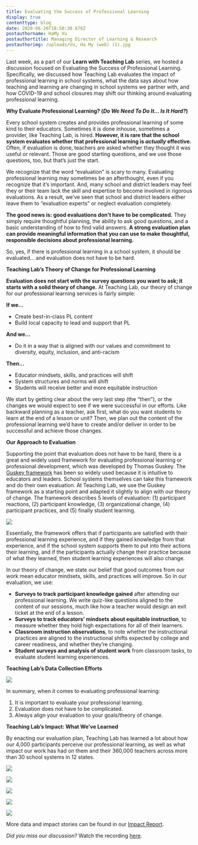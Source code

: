 ```yaml
---
title: Evaluating the Success of Professional Learning
display: true
contenttype: blog
date: 2020-06-26T18:50:30.676Z
postauthorname: HaMy Vu
postauthortitle: Managing Director of Learning & Research
postauthorimg: /uploads/Vu, Ha My (web) (1).jpg
---
```

Last week, as a part of our **Learn with Teaching Lab** series, we hosted a discussion focused on Evaluating the Success of Professional Learning. Specifically, we discussed how Teaching Lab evaluates the impact of professional learning in school systems, what the data says about how teaching and learning are changing in school systems we partner with, and how COVID-19 and school closures may shift our thinking around evaluating professional learning.

**Why Evaluate Professional Learning? (*Do We Need To Do It... Is It Hard?*)**

Every school system creates and provides professional learning of some kind to their educators. Sometimes it is done inhouse, sometimes a provider, like Teaching Lab, is hired. **However, it is rare that the school system evaluates whether that professional learning is *actually* effective.** Often, if evaluation is done, teachers are asked whether they thought it was useful or relevant. Those are good starting questions, and we use those questions, too, but that’s just the start.

We recognize that the word “evaluation” is scary to many. Evaluating professional learning may sometimes be an afterthought, even if you recognize that it’s important. And, many school and district leaders may feel they or their team lack the skill and expertise to become involved in rigorous evaluations. As a result, we’ve seen that school and district leaders either leave them to “evaluation experts” or neglect evaluation completely.

**The good news is: good evaluations don't have to be complicated.** They simply require thoughtful planning, the ability to ask good questions, and a basic understanding of how to find valid answers. **A strong evaluation plan can provide meaningful information that you can use to make thoughtful, responsible decisions about professional learning.**

So, yes, if there is professional learning in a school system, it should be evaluated... and evaluation does not have to be hard.



**Teaching Lab’s Theory of Change for Professional Learning**

**Evaluation does not start with the survey questions you want to ask; it starts with a solid theory of change.** At Teaching Lab, our theory of change for our professional learning services is fairly simple:

**If we…**

* Create best-in-class PL content
* Build local capacity to lead and support that PL

**And we…**

* Do it in a way that is aligned with our values and commitment to diversity, equity, inclusion, and anti-racism

**Then…**

* Educator mindsets, skills, and practices will shift
* System structures and norms will shift
* Students will receive better and more equitable instruction

We start by getting clear about the very last step (the “then”), or the changes we would expect to see if we were successful in our efforts. Like backward planning as a teacher, ask first, what do you want students to learn at the end of a lesson or unit? Then, we plan out the content of the professional learning we’d have to create and/or deliver in order to be successful and achieve those changes.

**Our Approach to Evaluation**

Supporting the point that evaluation does not have to be hard, there is a great and widely used framework for evaluating professional learning or professional development, which was developed by Thomas Guskey. The [Guskey framework](http://www.ascd.org/publications/educational-leadership/mar02/vol59/num06/Does-It-Make-a-Difference%C2%A2-Evaluating-Professional-Development.aspx) has been so widely used because it is intuitive to educators and leaders. School systems themselves can take this framework and do their own evaluation. At Teaching Lab, we use the Guskey framework as a starting point and adapted it slightly to align with our theory of change. The framework describes 5 levels of evaluation: (1) participant reactions, (2) participant knowledge, (3) organizational change, (4) participant practices, and (5) finally student learning.

![](/uploads/tl-approach-to-eval.png)

Essentially, the framework offers that if participants are satisfied with their professional learning experience, and if they gained knowledge from that experience, and if the school system supports them to put into their actions their learning, and if the participants actually change their practice because of what they learned, then student learning experiences will also change.

In our theory of change, we state our belief that good outcomes from our work mean educator mindsets, skills, and practices will improve. So in our evaluation, we use:

* **Surveys to track participant knowledge gained** after attending our professional learning. We write quiz-like questions aligned to the content of our sessions, much like how a teacher would design an exit ticket at the end of a lesson.
* **Surveys to track educators’ mindsets about equitable instruction**, to measure whether they hold high expectations for all of their learners.
* **Classroom instruction observations**, to note whether the instructional practices are aligned to the instructional shifts expected by college and career readiness, and whether they’re changing.
* **Student surveys and analysis of student work** from classroom tasks, to evaluate student learning experiences.

**Teaching Lab’s Data Collection Efforts**

![](/uploads/tl-data-collection-efforts.png)

In summary, when it comes to evaluating professional learning:

1. It is important to evaluate your professional learning.
2. Evaluation does not have to be complicated.
3. Always align your evaluation to your goals/theory of change.

**Teaching Lab’s Impact: What We’ve Learned**

By enacting our evaluation plan, Teaching Lab has learned a lot about how our 4,000 participants perceive our professional learning, as well as what impact our work has had on them and their 360,000 teachers across more than 30 school systems in 12 states.

![](/uploads/screen-shot-2020-06-25-at-10.29.38-am.png)

![](/uploads/screen-shot-2020-06-25-at-10.31.09-am.png)

![](/uploads/screen-shot-2020-06-25-at-10.32.52-am.png)

![](/uploads/screen-shot-2020-06-25-at-10.34.30-am.png)

![](/uploads/screen-shot-2020-06-25-at-10.36.26-am.png)

More data and impact stories can be found in our [Impact Report](https://www.teachinglab.org/uploads/teaching_lab_impact_report_2020_200518.pdf).

*Did you miss our discussion?* Watch the recording [here](https://us02web.zoom.us/rec/share/y8dZd5XL7E9IZZHH7U7wA4xwRtXCT6a803VMq_oPyUh2mR2ycOloqkHPyyA2q19e?startTime=1592332928000).